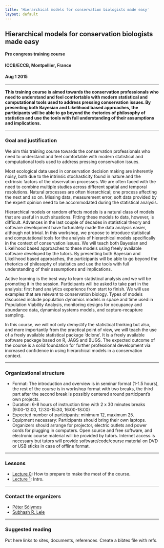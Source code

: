 ```yaml
---
title: 'Hierarchical models for conservation biologists made easy'
layout: default
---
```


## Hierarchical models for conservation biologists made easy

#### Pre congress training course
#### ICCB/ECCB, Montpellier, France
#### Aug 1 2015

-------------

<strong>This training course is aimed towards the conservation professionals who need to understand and feel comfortable with modern statistical and computational tools used to address pressing conservation issues. By presenting both Bayesian and Likelihood based approaches, the participants will be able to go beyond the rhetorics of philosophy of statistics and use the tools with full understanding of their assumptions and implications.</strong>

-------------

### Goal and justification

We aim this training course towards the conservation professionals who need to understand and feel comfortable with modern statistical and computational tools used to address pressing conservation issues.

Most ecological data used in conservation decision making are inherently noisy, both due to the intrinsic stochasticity found in nature and the extrinsic factors of the observation processes. We are often faced with the need to combine multiple studies across different spatial and temporal resolutions. Natural processes are often hierarchical; one process affecting the next and so on. Missing data, measurement error, soft data provided by the expert opinion need to be accommodated during the statistical analysis. 

Hierarchical models or random effects models is a natural class of models that are useful in such situations. Fitting these models to data, however, is difficult. Advances in the last couple of decades in statistical theory and software development have fortunately made the data analysis easier, although not trivial. In this workshop, we propose to introduce statistical and computational tools for the analysis of hierarchical models specifically in the context of conservation issues. We will teach both Bayesian and Likelihood based approaches to these models using freely available software developed by the tutors. By presenting both Bayesian and Likelihood based approaches, the participants will be able to go beyond the rhetorics of philosophy of statistics and use the tools with full understanding of their assumptions and implications.

Active learning is the best way to learn statistical analysis and we will be promoting it in the session. Participants will be asked to take part in the analysis: first hand analytics experience from start to finish. We will use examples that are relevant to conservation biology. Types of models discussed include population dynamics models in space and time used in Population Viability Analysis, monitoring designs for occupancy and abundance data, dynamical systems models, and capture-recapture sampling. 

In this course, we will not only demystify the statistical thinking but also, and more importantly from the practical point of view, we will teach the use of a freely available statistical package ‘dclone’. It is a freely available software package based on R, JAGS and BUGS. The expected outcome of the course is a solid foundation for further professional development via increased confidence in using hierarchical models in a conservation context.

---------------

### Organizational structure

* Format: The introduction and overview is in seminar format (1-1.5 hours), the rest of the course is in workshop format with two breaks, the third part after the second break is possibly centered around participant’s own projects.
* Duration: 6-8 hours of instruction time with 2 x 30 minutes breaks (9:00-12:00, 12:30-15:30, 16:00-18:00)
* Expected number of participants: minimum 12, maximum 25.
* Equipment necessary: Participants should bring their own laptops. Organizers should arrange for projector, electric outlets and power cords for plugging in computers. Open source and free software, and electronic course material will be provided by tutors. Internet access is necessary but tutors will provide software/code/course material on DVD or USB sticks in case of offline format.

-------------------

### Lessons

* [Lecture 0](./lecture-00.html): How to prepare to make the most of the course.
* [Lecture 1](./lecture-01.html): Intro.


--------------------


### Contact the organizers

* [Péter Sólymos](http://peter.solymos.org)
* [Subhash R. Lele](http://www.stat.ualberta.ca/~slele/)

--------------------

### Suggested reading

Put here links to sites, documents, references.
Create a bibtex file with refs.

